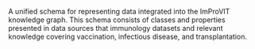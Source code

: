 A unified schema for representing data integrated into the ImProVIT knowledge graph. This schema consists of classes and properties presented in data sources that immunology datasets and relevant knowledge covering vaccination, infectious disease, and transplantation.
